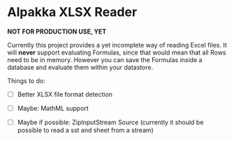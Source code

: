 # Alpakka XLSX Reader

**NOT FOR PRODUCTION USE, YET**

Currently this project provides a yet incomplete way of reading Excel files.
It will **never** support evaluating Formulas, since that would mean that all Rows need to be
in memory. However you can save the Formulas inside a database and evaluate them within your datastore.

Things to do:

* [ ] Better XLSX file format detection
* [ ] Maybe: MathML support
* [ ] Maybe if possible: ZipInputStream Source (currently it should be possible to read a sst and sheet from a stream)

